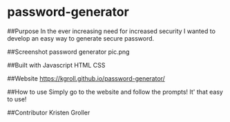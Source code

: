 # password-generator

##Purpose
In the ever increasing need for increased security I wanted to develop an easy way to generate secure password.

##Screenshot
password generator pic.png

##Built with
Javascript
HTML
CSS

##Website
https://kgroll.github.io/password-generator/

##How to use
Simply go to the website and follow the prompts!
It' that easy to use!

##Contributor
Kristen Groller
